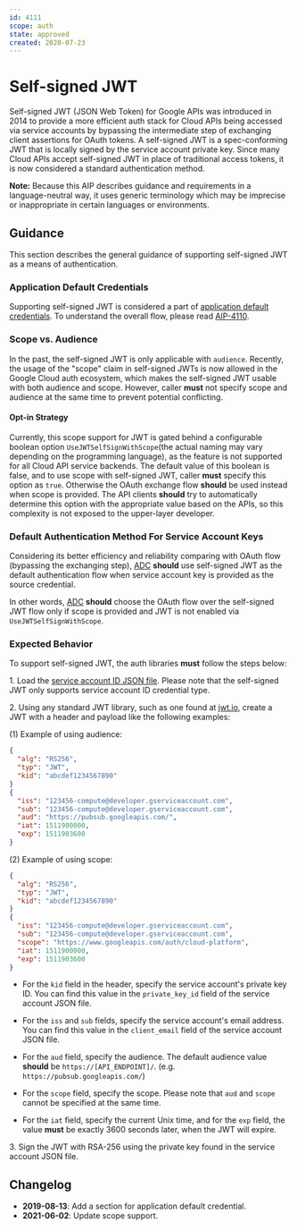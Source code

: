 ```yaml
---
id: 4111
scope: auth
state: approved
created: 2020-07-23
---
```


# Self-signed JWT

Self-signed JWT (JSON Web Token) for Google APIs was introduced in 2014 to
provide a more efficient auth stack for Cloud APIs being accessed via service
accounts by bypassing the intermediate step of exchanging client assertions for
OAuth tokens. A self-signed JWT is a spec-conforming JWT that is locally signed
by the service account private key. Since many Cloud APIs accept self-signed JWT
in place of traditional access tokens, it is now considered a standard
authentication method.

**Note:** Because this AIP describes guidance and requirements in a
language-neutral way, it uses generic terminology which may be imprecise or
inappropriate in certain languages or environments.

## Guidance

This section describes the general guidance of supporting self-signed
JWT as a means of authentication.

### Application Default Credentials

Supporting self-signed JWT is considered a part of [application default
credentials][2]. To understand the overall flow, please read [AIP-4110][2].

### Scope vs. Audience

In the past, the self-signed JWT is only applicable with `audience`. Recently, the usage of the "scope" claim in self-signed JWTs is now allowed in the Google
Cloud auth ecosystem, which makes the self-signed JWT usable with both audience
and scope. However, caller **must** not specify scope and audience at the same
time to prevent potential conflicting.

#### Opt-in Strategy

Currently, this scope support for JWT is gated behind a configurable boolean
option `UseJWTSelfSignWithScope`(the actual naming may vary depending on the
programming language), as the feature is not supported for all Cloud API service
backends. The default value of this boolean is false, and to use scope with
self-signed JWT, caller **must** specify this option as `true`. Otherwise the
OAuth exchange flow **should** be used instead when scope is provided. The API
clients **should** try to automatically determine this option with the
appropriate value based on the APIs, so this complexity is not exposed to the
upper-layer developer.

### Default Authentication Method For Service Account Keys

Considering its better efficiency and reliability comparing with OAuth flow
(bypassing the exchanging step), [ADC][0] **should** use self-signed JWT as the
default authentication flow when service account key is provided as the source
credential.

In other words, [ADC][0] **should** choose the OAuth flow over the self-signed
JWT flow only if scope is provided and JWT is not enabled via
`UseJWTSelfSignWithScope`.

### Expected Behavior

To support self-signed JWT, the auth libraries **must** follow the steps below:

1\. Load the [service account ID JSON file][2]. Please note that the self-signed
JWT only supports service account ID credential type.

2\. Using any standard JWT library, such as one found at [jwt.io][1], create a JWT
with a header and payload like the following examples:

(1) Example of using audience:

```json
{
  "alg": "RS256",
  "typ": "JWT",
  "kid": "abcdef1234567890"
}
{
  "iss": "123456-compute@developer.gserviceaccount.com",
  "sub": "123456-compute@developer.gserviceaccount.com",
  "aud": "https://pubsub.googleapis.com/",
  "iat": 1511900000,
  "exp": 1511903600
}
```

(2) Example of using scope:

```json
{
  "alg": "RS256",
  "typ": "JWT",
  "kid": "abcdef1234567890"
}
{
  "iss": "123456-compute@developer.gserviceaccount.com",
  "sub": "123456-compute@developer.gserviceaccount.com",
  "scope": "https://www.googleapis.com/auth/cloud-platform",
  "iat": 1511900000,
  "exp": 1511903600
}
```

* For the `kid` field in the header, specify the service account's private key
ID. You can find this value in the `private_key_id` field of the service account
JSON file.

* For the `iss` and `sub` fields, specify the service account's email address.
You can find this value in the `client_email` field of the service account JSON
file.

* For the `aud` field, specify the audience. The default audience value
**should** be `https://[API_ENDPOINT]/`. (e.g. `https://pubsub.googleapis.com/`)

* For the `scope` field, specify the scope. Please note that `aud` and `scope`
cannot be specified at the same time.

* For the `iat` field, specify the current Unix time, and for the `exp` field,
the value **must** be exactly 3600 seconds later, when the JWT will expire.

3\. Sign the JWT with RSA-256 using the private key found in the service
account JSON file.

## Changelog

- **2019-08-13**: Add a section for application default credential.
- **2021-06-02**: Update scope support.

<!-- prettier-ignore-start -->
[0]: https://google.aip.dev/auth/4110
[1]: https://jwt.io/#libraries-io
[2]: https://google.aip.dev/auth/4112
<!-- prettier-ignore-end -->

